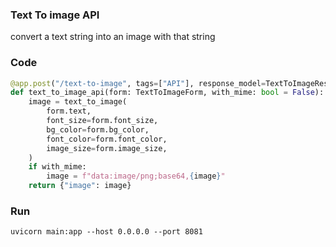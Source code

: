 ### Text To image API

convert a text string into an image with that string

### Code

```python
@app.post("/text-to-image", tags=["API"], response_model=TextToImageResponse)
def text_to_image_api(form: TextToImageForm, with_mime: bool = False):
    image = text_to_image(
        form.text,
        font_size=form.font_size,
        bg_color=form.bg_color,
        font_color=form.font_color,
        image_size=form.image_size,
    )
    if with_mime:
        image = f"data:image/png;base64,{image}"
    return {"image": image}
```

### Run

```
uvicorn main:app --host 0.0.0.0 --port 8081
```
